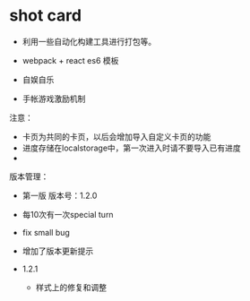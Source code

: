 # shot card

- 利用一些自动化构建工具进行打包等。
- webpack + react es6 模板


- 自娱自乐
- 手帐游戏激励机制

注意：
- 卡页为共同的卡页，以后会增加导入自定义卡页的功能
- 进度存储在localstorage中，第一次进入时请不要导入已有进度
- 


版本管理：
- 第一版 版本号：1.2.0
 - 每10次有一次special turn
 - fix small bug
 - 增加了版本更新提示

- 1.2.1
  - 样式上的修复和调整